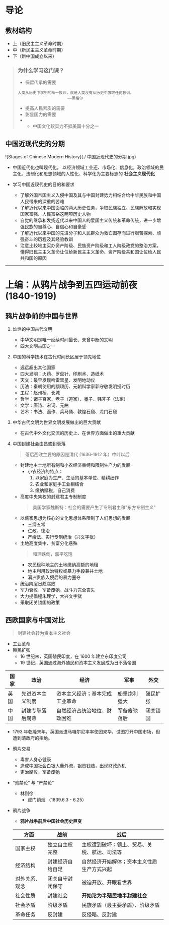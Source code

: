 # 导论
## 教材结构
- 上（旧民主主义革命时期）
- 中（新民主主义革命时期）
- 下（新中国成立以来）

> ### 为什么学习这门课？
> - 保留传承的需要
> ```
> 人类从历史中学到的唯一教训，就是人类没有从历史中吸取任何教训。
>						——黑格尔
> ```
> - 提高人民素质的需要
> - 彰显国力的需要
> - - 中国文化软实力不抵美国十分之一

## 中国近现代史的分期
![Stages of Chinese Modern History](./ 中国近现代史的分期.jpg)
- 中国近代化也叫现代化， 以经济领域工业还、市场化、信息化，政治领域的民主化、法制化和思想领域的人性化、科学化为主要标志的 **社会主义现代化**

- 学习中国近现代史的目的和要求
	- 了解外国帝国主义入侵中国及其与中国封建势力相结合给中华民族和中国人民带来的深重的苦难
	- 了解近代以来中国面临的两大历史任务，争取民族独立、民族解放和实现国家富强、人民富裕这两项历史人物
	- 自觉的继承和发扬近代以来中国人的爱国主义传统和革命传统，进一步增强民族的自尊心、自信心和自豪感
	- 了解近代以来中国的先进分子和人民群众为救亡图存而进行艰苦探索、顽强奋斗的历程及其经验教训
	- 注意比较地主买办资产阶级、民族资产阶级和工人阶级政党的整治方案，懂得旧民主主义革命让位给新民主主义革命、资产阶级共和国让位给人民共和国的原因

---
# 上编：从鸦片战争到五四运动前夜 (1840-1919)
## 鸦片战争前的中国与世界
1. 灿烂的中国古代文明
	- 中华文明是唯一延续时间最长、未曾中断的文明
	- 四大文明古国之一

2. 中国的科学技术在古代时间长区居于领先地位
	- 远远超出其他国家
	- 四大发明：火药、罗盘针、印刷术、造纸术
	- 天文：最早发现哈雷彗星、发明地动仪
	- 历法：秦朝使用的颛顼历、元朝科学家郭守敬发明授时历
	- 工程：赵州桥、长城
	- 哲学：诸子百家、老子（道家）、墨子、韩非子（法家）
	- 文学：唐诗、宋词、元曲
	- 艺术：书法、画作、兵马俑、敦煌石窟、龙门石窟

3. 中华古代文明为世界文明发展做出的巨大贡献
	- 在古代中外文化交流的历史上、在世界方面做出的重大贡献

4. 中国封建社会由昌盛到衰落
	> 落后西欧主要的原因是清代 (1636-1912 年）中叶以后
	- 封建地主土地所有制和小农经济束缚和限制生产力的发展
		- 小农经济的特点：
			1. 以家庭为生产、生活的基本单位、精耕细作
			2. 农业和家庭手工业相结合
			3. 缴纳赋税，自己消费
	- 高度中央集权的封建君主专制制度
		> 美国学家魏斯特：社会的需要产生了专制君主和"东方专制主义"
	- 以儒家思想为核心的文化思想体系限制了人们思想的发展
		- 三纲五常
		- 仁政、德治
		- 严峻法、实行专制统治（兴文字狱）
	- 土地高度集中、贫富分化悬殊
		> 和珅跌倒，嘉平吃饱
		- 农民租种地主的土地缴纳高额的地租
		- 地主利用政治特权或暴力手段兼并土地
		- 满洲贵族入侵后的暴力圈夺
	- 统治阶层日趋腐败
	- 军力衰败，军备废弛，战斗力完全丧失
	- 大力提倡程朱理学，大兴文字狱
	- 采取闭关锁国的政策

## 西欧国家与中国对比
> 封建社会转为资本主义社会
- 工业革命
- 殖民扩张
	- 16 世纪末，英国殖民印度，在 1600 年建立东印度公司
	- 19 世纪，英国通过海外殖民和资本主义发展成为日不落帝国

| 国家 | 政治             | 经济                           | 军事         | 外交     |
|------|------------------|--------------------------------|--------------|----------|
| 英国 | 先进资本主义制度 | 资本主义经济；基本完成工业革命 | 船坚炮利强大 | 殖民扩张 |
| 中国 | 封建专职落后腐败 | 自然经济占统治地位，财政困难   | 军备废弛落后 | 闭关锁国 |

- 1793 年乾隆末年，英国派遣马嘎尔尼率率使团来华，试图打开中国市场，但遭到清政府的拒绝。

- 鸦片交易
	- 毒害人身心健康
	- 造成中国社会白银大量外流，银贵钱贱，出现财政危机
	- 吏治腐败，军备废弛

- “弛禁论” 与 “严禁论”
	- 林则徐
		- 虎门销烟 （1839.6.3 - 6.25）
- 鸦片战争
	- **鸦片战争前后中国社会历史巨变**

	| 方面           | 战前             | 战后                                         |
	|----------------|------------------|----------------------------------------------|
	| 国家主权       | 独立自主权完整   | 主权遭到破坏：领土、贸易、关税、航运、司法等 |
	| 经济结构       | 封建经济自给自足 | 自然经济开始解体；资本主义性质生产方式兴起   |
	| 对外关系、观念 | 闭关自守封闭保守 | 被迫开放、开眼看世界                         |
	| 社会性质       | 封建社会         | **开始沦为半殖民地半封建社会**               |
	| 社会矛盾       | 阶级矛盾         | 民族矛盾（最主要矛盾）、阶级矛盾             |
	| 革命任务       | 反封建           | 反侵略、反封建                               |


